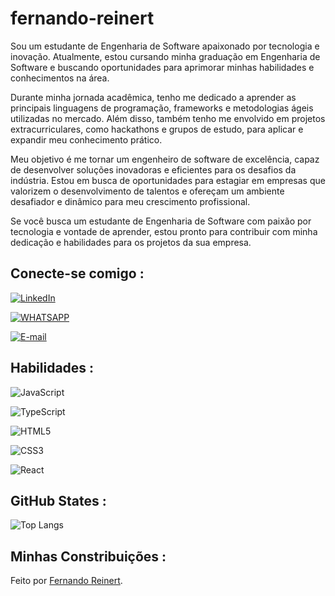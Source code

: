 # fernando-reinert

Sou um estudante de Engenharia de Software apaixonado por tecnologia e inovação. Atualmente, estou cursando minha graduação em Engenharia de Software e buscando oportunidades para aprimorar minhas habilidades e conhecimentos na área.

Durante minha jornada acadêmica, tenho me dedicado a aprender as principais linguagens de programação, frameworks e metodologias ágeis utilizadas no mercado. Além disso, também tenho me envolvido em projetos extracurriculares, como hackathons e grupos de estudo, para aplicar e expandir meu conhecimento prático.

Meu objetivo é me tornar um engenheiro de software de excelência, capaz de desenvolver soluções inovadoras e eficientes para os desafios da indústria. Estou em busca de oportunidades para estagiar em empresas que valorizem o desenvolvimento de talentos e ofereçam um ambiente desafiador e dinâmico para meu crescimento profissional.

Se você busca um estudante de Engenharia de Software com paixão por tecnologia e vontade de aprender, estou pronto para contribuir com minha dedicação e habilidades para os projetos da sua empresa.

## Conecte-se comigo :
[![LinkedIn](https://img.shields.io/badge/LinkedIn-000?style=for-the-badge&logo=linkedin&logoColor=0E76A8)](https://www.linkedin.com/in/fernando-reinert/)

[![WHATSAPP](https://img.shields.io/badge/WhatsApp-25D366?style=for-the-badge&logo=whatsapp&logoColor=white)](https://wa.me/+5535998356516)

[![E-mail](https://img.shields.io/badge/Gmail-D14836?style=for-the-badge&logo=gmail&logoColor=white)](mailto:reinertpt@gmail.com)

## Habilidades :

![JavaScript](https://img.shields.io/badge/JavaScript-000?style=for-the-badge&logo=javascript) 

![TypeScript](https://img.shields.io/badge/TypeScript-000?style=for-the-badge&logo=typescript)

![HTML5](https://img.shields.io/badge/HTML5-000?style=for-the-badge&logo=html5)

![CSS3](https://img.shields.io/badge/CSS3-000?style=for-the-badge&logo=css3&logoColor=264CE4)

![React](https://img.shields.io/badge/React-000?style=for-the-badge&logo=react)



## GitHub States :

![Top Langs](https://github-readme-stats-git-masterrstaa-rickstaa.vercel.app/api/top-langs/?username=fernando-reinert&layout=compact&bg_color=000&border_color=30A3DC&title_color=E94D5F&text_color=FFF)

## Minhas Constribuições :


Feito por [Fernando Reinert](https://web.dio.me/users/reinertpt?tab=skills).